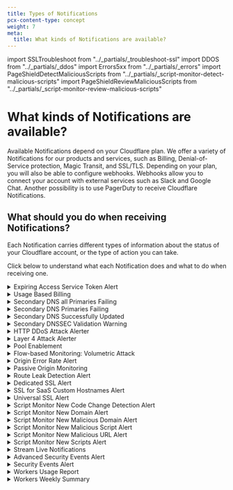 ```yaml
---
title: Types of Notifications
pcx-content-type: concept
weight: 7
meta:
  title: What kinds of Notifications are available?
---
```


import SSLTroubleshoot from "../\_partials/\_troubleshoot-ssl"
import DDOS from "../\_partials/\_ddos"
import Errors5xx from "../\_partials/\_errors"
import PageShieldDetectMaliciousScripts from "../\_partials/\_script-monitor-detect-malicious-scripts"
import PageShieldReviewMaliciousScripts from "../\_partials/\_script-monitor-review-malicious-scripts"

# What kinds of Notifications are available?

Available Notifications depend on your Cloudflare plan. We offer a variety of Notifications for our products and services, such as Billing, Denial-of-Service protection, Magic Transit, and SSL/TLS.
Depending on your plan, you will also be able to configure webhooks. Webhooks allow you to connect your account with external services such as Slack and Google Chat. Another possibility is to use PagerDuty to receive Cloudflare Notifications.

## What should you do when receiving Notifications?

Each Notification carries different types of information about the status of your Cloudflare account, or the type of action you can take.

Click below to understand what each Notification does and what to do when receiving one.

<details>
<summary>Expiring Access Service Token Alert</summary>
<div>

**Who is it for?**

Access customers who want to receive a notification when their service token is about to expire.

**Included with**

Purchase of Access.

**What should you do if you receive one?**

Refresh your service token in the [Teams dashboard](https://dash.teams.cloudflare.com/) under **Configuration** > **Service Auth**.

</div>
</details>

<details>
<summary>Usage Based Billing</summary>
<div>

**Who is it for?**

Customers who want to receive a notification when usage of a product goes above a set level.

**Included with**

Professional plans or higher.

**What should you do if you receive one?**

Review your usage of the product and adjust the configuration and/or increase the alerting threshold.

</div>
</details>

<details>
<summary>Secondary DNS all Primaries Failing</summary>
<div>

**Who is it for?**

Enterprise customers who have at least one secondary zone in their account and want to receive a notification if all of their primary nameservers are failing.

**Included with**

Purchase of Secondary DNS.

**What should you do if you receive one?**

1.  Confirm that your primary nameservers are up and running.
2.  Confirm that the ACLs on your primary nameservers are configured correctly.
3.  Confirm that your primary nameservers are configured correctly in your Cloudflare account (correct IP, port, TSIG).

</div>
</details>

<details>
<summary>Secondary DNS Primaries Failing</summary>
<div>

**Who is it for?**

Enterprise customers who have at least one secondary zone and want to receive a notification if at least one of their primary nameservers is failing.

**Included with**

Purchase of Secondary DNS.

**What should you do if you receive one?**

1.  Confirm that the primary nameserver that is failing is up and running.
2.  Confirm that the ACL on the primary nameserver that is failing is configured correctly.
3.  Confirm that the primary nameserver that is failing is configured correctly in your Cloudflare account (correct IP, port, TSIG).

</div>
</details>

<details>
<summary>Secondary DNS Successfully Updated</summary>
<div>

**Who is it for?**

Enterprise customers who have at least one secondary zone in their account and want to receive a notification on successful zone transfers.

**Included with**

Purchase of Secondary DNS.

**What should you do if you receive one?**

No action needed. Everything is working correctly.

</div>
</details>

<details>
<summary>Secondary DNSSEC Validation Warning</summary>
<div>

**Who is it for?**

Customers who are using Cloudflare for Secondary DNS and want to receive notifications about failure or success of zone transfers from their primary nameservers.

**Included with**

Enterprise plans.

**What should you do if you receive one?**

Success alerts require no further action. Actions for failure notifications will depend on the type of failure. Possible actions include:

*   Checking the Access Control List (ACL) on your primary nameserver.
*   Checking if Cloudflare IPs have been [configured correctly on your primary nameserver](https://support.cloudflare.com/hc/articles/360001356152#access-control-list-configuration).
*   Checking logs on primary nameservers for other errors.

</div>
</details>

<details>
<summary>HTTP DDoS Attack Alerter</summary>
<div>

**Who is it for?**

WAF/CDN customers who want to receive a notification when Cloudflare has mitigated an attack.

**Included with**

All Cloudflare plans.

**What should you do if you receive one?**

<DDOS/>

</div>
</details>

<details>
<summary>Layer 4 Attack Alerter</summary>
<div>

**Who is it for?**

BYOIP customers and Spectrum customers with Network Analytics who want to receive a notification when Cloudflare has mitigated an attack.

**Included with**

Purchase of Magic Transit and/or BYOIP.

**What should you do if you receive one?**

<DDOS/>

</div>
</details>

<details>
<summary>Pool Enablement</summary>
<div>

**Who is it for?**

Customers who want to be warned about status changes (enabled/disabled) in their pools.

**Included with**

All Cloudflare plans with Load Balancing purchase.

**What should you do if you receive one?**

No direct call to action.

</div>
</details>

<details>
<summary>Flow-based Monitoring: Volumetric Attack</summary>
<div>

**Who is it for?**

Magic Transit On Demand customers who are using Flow Based Monitoring to detect attacks when Magic Transit is disabled.

**Included with**

Purchase of Magic Transit.

**What should you do if you receive one?**

You need to advertise your IP prefixes to enable Magic Transit. For more information, see [Dynamic advertisement](/byoip/dynamic-advertisement).

</div>
</details>

<details>
<summary>Origin Error Rate Alert</summary>
<div>

**Who is it for?**

Enterprise customers who want to receive a notification when Cloudflare is unable to access their origin server.

**Included with**

Enterprise plans.

**What should you do if you receive one?**

1.  Use the link in the Notification you received to see which error codes Cloudflare is seeing from your origin.
2.  <Errors5xx/>

</div>
</details>

<details>
<summary>Passive Origin Monitoring</summary>
<div>

**Who is it for?**

Any customer who wants to receive a notification when Cloudflare is unable to access their origin.

**Included with**

All Cloudflare plans.

**What should you do if you receive one?**

<Errors5xx/>

</div>
</details>

<details>
<summary>Route Leak Detection Alert</summary>
<div>

**Who is it for?**

BYOIP customers who want to receive a notification when their prefixes are advertised in places they should not be.

**Included with**

Purchase of BYOIP.

**What should you do if you receive one?**

Confirm your traffic is healthy: reach out to your transit providers to ensure you are behaving as expected and ask them to follow up with any providers accepting the unauthorized routes.

</div>
</details>

<details>
<summary>Dedicated SSL Alert</summary>
<div>

**Who is it for?**

Customers with dedicated certificates who want to receive a notification on validation, issuance, renewal, and expiration of certificates.

**Included with**

All Cloudflare plans.

**What should you do if you receive one?**

<SSLTroubleshoot/>

</div>
</details>

<details>
<summary>SSL for SaaS Custom Hostnames Alert</summary>
<div>

**Who is it for?**

Customers with custom hostname certificates who want to receive a notification on validation, issuance, renewal, and expiration of certificates.

**Included with**

Purchase of Cloudflare for SaaS.

**What should you do if you receive one?**

<SSLTroubleshoot/>

</div>
</details>

<details>
<summary>Universal SSL Alert</summary>
<div>

**Who is it for?**

Customers with universal certificates who want to receive a notification on validation, issuance, and renewal of certificates.

**Included with**

All Cloudflare plans.

**What should you do if you receive one?**

<SSLTroubleshoot/>

</div>
</details>

<details>
<summary>Script Monitor New Code Change Detection Alert</summary>
<div>

**Who is it for?**

Page Shield customers who want to receive a notification when JavaScript dependencies change in the pages of their domain.

**Included with**

Enterprise plans with paid add-on.

**What should you do if you receive one?**

Investigate to confirm it is an expected change.

</div>
</details>

<details>
<summary>Script Monitor New Domain Alert</summary>
<div>

**Who is it for?**

Page Shield customers who want to receive a notification when JavaScript dependencies from new host domains appear in their domain.

**Included with**

Business plans or higher.

**What should you do if you receive one?**

Investigate to confirm it is an expected change.

</div>
</details>

<details>
<summary>Script Monitor New Malicious Domain Alert</summary>
<div>

**Who is it for?**

Page Shield customers who want to receive a notification when JavaScript dependencies from a known malicious domain appear in their domain.

<PageShieldDetectMaliciousScripts/>

**Included with**

Enterprise plans with paid add-on.

**What should you do if you receive one?**

<PageShieldReviewMaliciousScripts/>

</div>
</details>

<details>
<summary>Script Monitor New Malicious Script Alert</summary>
<div>

**Who is it for?**

Page Shield customers who want to receive a notification when Cloudflare classifies JavaScript dependencies in their domain as malicious.

<PageShieldDetectMaliciousScripts/>

**Included with**

Enterprise plans with paid add-on.

**What should you do if you receive one?**

<PageShieldReviewMaliciousScripts/>

</div>
</details>

<details>
<summary>Script Monitor New Malicious URL Alert</summary>
<div>

**Who is it for?**

Page Shield customers who want to receive a notification when JavaScript dependencies from a known malicious URL appear in their domain.

<PageShieldDetectMaliciousScripts/>

**Included with**

Enterprise plans with paid add-on.

**What should you do if you receive one?**

<PageShieldReviewMaliciousScripts/>

</div>
</details>

<details>
<summary>Script Monitor New Scripts Alert</summary>
<div>

**Who is it for?**

Page Shield customers who want to receive a notification when new JavaScript dependencies appear in their domain.

**Included with**

Business plans or higher.

**What should you do if you receive one?**

Investigate to confirm it is an expected change.

</div>
</details>

<details>
<summary>Stream Live Notifications</summary>
<div>

**Who is it for?**

Customers who are using Stream and want to receive webhooks with the status of their videos.

**Included with**

Stream subscription.

**What should you do if you receive one?**

Stream notifications are entirely customizable by the customer. Action will depend on the customizations enabled.

</div>
</details>

<details>
<summary>Advanced Security Events Alert</summary>
<div>

**Who is it for?**

Enterprise customers who want to receive alerts about spikes in specific services that generate log entries in firewall events.

For more information, refer to [WAF alerts](/waf/alerts).

**Included with**

Enterprise plans.

**What should you do if you receive one?**

Review the information in [Firewall Analytics](/waf/analytics/paid-plans) to identify any possible attack or misconfiguration.

</div>
</details>

<details>
<summary>Security Events Alert</summary>
<div>

**Who is it for?**

Business and Enterprise customers who want to receive alerts about spikes across all services that generate log entries in firewall events.

For more information, refer to [WAF alerts](/waf/alerts).

**Included with**

Business and Enterprise plans.

**What should you do if you receive one?**

Review the information in [Firewall Analytics](/waf/analytics/paid-plans) to identify any possible attack or misconfiguration.

</div>
</details>

<details>
<summary>Workers Usage Report</summary>
<div>

**Who is it for?**

Developers using Workers, especially those on the Unbound usage model.

**Included with**

Workers subscription (free or paid).

**What should you do if you receive one?**

Check any recent changes to your script or its external dependencies. Usage reports inform users of a sharp increase (25% or more) in key metrics like CPU time.

</div>
</details>

<details>
<summary>Workers Weekly Summary</summary>
<div>

**Who is it for?**

Developers using Workers.

**Included with**

Workers subscription (free or paid).

**What should you do if you receive one?**

No action is usually required. This notification gives users a high-level overview of their key Workers’ metrics without having to check the dashboard. Possible metrics include account usage and per-worker usage.

</div>
</details>
